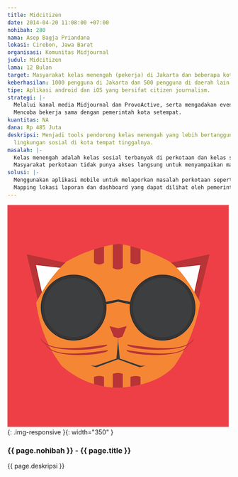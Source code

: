 ```yaml
---
title: Midcitizen
date: 2014-04-20 11:08:00 +07:00
nohibah: 280
nama: Asep Bagja Priandana
lokasi: Cirebon, Jawa Barat
organisasi: Komunitas Midjournal
judul: Midcitizen
lama: 12 Bulan
target: Masyarakat kelas menengah (pekerja) di Jakarta dan beberapa kota besar lainnya.
keberhasilan: 1000 pengguna di Jakarta dan 500 pengguna di daerah lain dalam 3 bulan.
tipe: Aplikasi android dan iOS yang bersifat citizen journalism.
strategi: |-
  Melalui kanal media Midjournal dan ProvoActive, serta mengadakan event-event offline untuk sosialisasi. Dengan melakukan riset terlebih dahulu terhadap perilaku pengguna, agar dapat menghasilkan user experience terbaik.
  Mencoba bekerja sama dengan pemerintah kota setempat.
kuantitas: NA
dana: Rp 485 Juta
deskripsi: Menjadi tools pendorong kelas menengah yang lebih bertanggung jawab terhadap
  lingkungan sosial di kota tempat tinggalnya.
masalah: |-
  Kelas menengah adalah kelas sosial terbanyak di perkotaan dan kelas sosial yang paling banyak menuntut dibanding kelas sosial lainnya.
  Masyarakat perkotaan tidak punya akses langsung untuk menyampaikan masalah kota tempat tinggal mereka ke pemerintah kota.
solusi: |-
  Menggunakan aplikasi mobile untuk melaporkan masalah perkotaan seperti kriminal dan kerusakan infrastruktur kepada pemerintah kota.
  Mapping lokasi laporan dan dashboard yang dapat dilihat oleh pemerintah kota untuk penyelesaian masalah dan masyarakat bisa mengetahui sejauh mana pemerintah bisa menyelesaikan masalah.
---
```


![280](/static/img/hibahcms/280.png){: .img-responsive }{: width="350" }

### {{ page.nohibah }} - {{ page.title }}

{{ page.deskripsi }}
